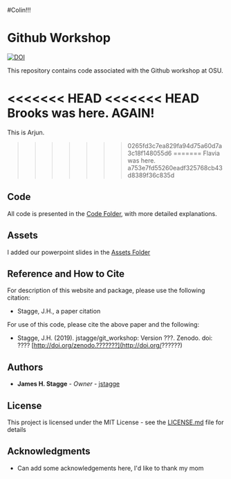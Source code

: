 #Colin!!!

# Github Workshop

[![DOI](https://zenodo.org/badge/5432.svg)](https://zenodo.org/badge/latestdoi/5432)

This repository contains code associated with the Github workshop at OSU.

<<<<<<< HEAD
<<<<<<< HEAD
Brooks was here. AGAIN!
=======
This is Arjun.
>>>>>>> 0265fd3c7ea829fa94d75a60d7a3c18f148055d6
=======
Flavia was here.
>>>>>>> a753e7fd55260eadf325768cb43d8389f36c835d

## Code

All code is presented in the [Code Folder](https://github.com/jstagge/git_workshop/tree/master/code), with more detailed explanations.

## Assets

I added our powerpoint slides in the [Assets Folder](https://github.com/jstagge/git_workshop/tree/master/assets)

## Reference and How to Cite

For description of this website and package, please use the following citation:

* Stagge, J.H., a paper citation

For use of this code, please cite the above paper and the following:

* Stagge, J.H. (2019). jstagge/git_workshop: Version ???. Zenodo. doi: ???? [http://doi.org/zenodo.???????](http://doi.org/??????)

## Authors

* **James H. Stagge** - *Owner* - [jstagge](https://github.com/jstagge)

## License

This project is licensed under the MIT License - see the [LICENSE.md](LICENSE.md) file for details

## Acknowledgments

* Can add some acknowledgements here, I'd like to thank my mom